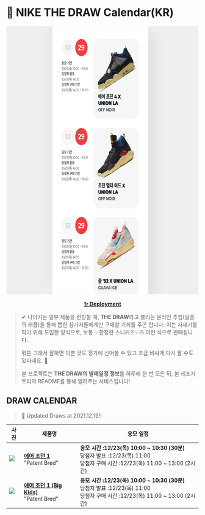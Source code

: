 # 👟 NIKE THE DRAW Calendar(KR)

<div align="center">
  <a href="https://junhoyeo.github.io/NIKE-THE-DRAW-Calendar/">
    <img src="./docs/images/preview.png" alt="Preview image of deployed application" height="700px" width="700px" />
  </a>
</div>

<p align="center">
  <a href="https://junhoyeo.github.io/NIKE-THE-DRAW-Calendar/">
    <strong>✨ Deployment</strong>
  </a>
</p>

> ✔ 나이키는 일부 제품을 런칭할 때, **THE DRAW**라고 불리는 온라인 추첨(일종의 래플)을 통해 뽑힌 참가자들에게만 구매할 기회를 주곤 합니다. 이는 사재기를 막기 위해 도입한 방식으로, 보통 ✨한정판 스니커즈✨가 이런 식으로 판매됩니다.
>
> 뭐튼 그래서 잘하면 이쁜 것도 정가에 신어볼 수 있고 조금 비싸게 다시 팔 수도 있다네요. 🤭
>
> 본 프로젝트는 **THE DRAW의 발매일정 정보**를 하루에 한 번 모은 뒤, 본 레포지토리의 README를 통해 알려주는 서비스입니다!

## DRAW CALENDAR

<!-- DRAW CALENDAR: START -->

> 👟 Updated Draws at 2021.12.19‼️

| 사진 | 제품명 | 응모 일정 |
| --- | ---- | ------- |
| <img src="https://static-breeze.nike.co.kr/kr/ko_kr/cmsstatic/product/555088-063/02e6b54a-8d96-49fe-b99c-9a5c8367d9a7_primary.jpg?snkrBrowse" width="256" /> | <a href="https://www.nike.com/kr/launch/t/men/fw/basketball/555088-063/iwbu61/air-jordan-1-retro-high-og"><strong>에어 조던 1</strong><br /></a> "Patent Bred" | <strong>응모 시간 :12/23(목) 10:00 ~ 10:30 (30분)</strong><br />당첨자 발표 :12/23(목) 11:00<br />당첨자 구매 시간 :12/23(목) 11:00 ~ 13:00 (2시간) |
| <img src="https://static-breeze.nike.co.kr/kr/ko_kr/cmsstatic/product/575441-063/9d662d1e-3a2c-45b1-ba4c-db9f79522451_primary.jpg?snkrBrowse" width="256" /> | <a href="https://www.nike.com/kr/launch/t/junior/fw/basketball/575441-063/rvhj88/air-jordan-1-retro-high-og-gs"><strong>에어 조던 1 (Big Kids)</strong><br /></a> "Patent Bred" | <strong>응모 시간 :12/23(목) 10:00 ~ 10:30 (30분)</strong><br />당첨자 발표 :12/23(목) 11:00<br />당첨자 구매 시간 :12/23(목) 11:00 ~ 13:00 (2시간) |

<!-- DRAW CALENDAR: END -->

